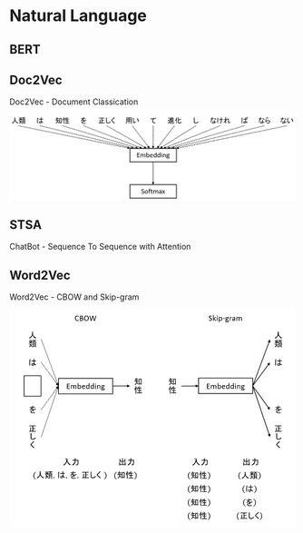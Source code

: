 # Natural Language

## BERT



## Doc2Vec

Doc2Vec - Document Classication

<img src="Doc2Vec/doc2vec.png" align="center">

## STSA

ChatBot - Sequence To Sequence with Attention

## Word2Vec

Word2Vec - CBOW and Skip-gram

<img src="Word2Vec/word2vec.png" align="center">
